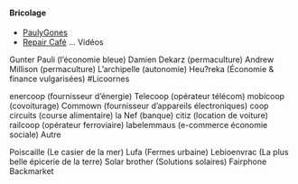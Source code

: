 #### Bricolage

- [PaulyGones](https://www.youtube.com/@Paulygones/videos "Superbes vidéos de bricolage")
- [Repair Café](https://www.repaircafe.org/fr/ "Réseau de café pour réparer nos bouzins")
...
Vidéos

Gunter Pauli
(l’économie bleue)
Damien Dekarz
(permaculture)
Andrew Millison
(permaculture)
L’archipelle
(autonomie)
Heu?reka
(Économie & finance vulgarisées)
#Licoornes

enercoop
(fournisseur d’énergie)
Telecoop
(opérateur télécom)
mobicoop
(covoiturage)
Commown
(fournisseur d’appareils électroniques)
coop circuits
(course alimentaire)
la Nef
(banque)
citiz
(location de voiture)
railcoop
(opérateur ferroviaire)
labelemmaus
(e-commerce économie sociale)
Autre

Poiscaille
(Le casier de la mer)
Lufa
(Fermes urbaine)
Lebioenvrac
(La plus belle épicerie de la terre)
Solar brother (Solutions solaires)
Fairphone
Backmarket
